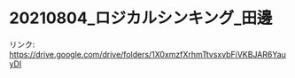 # 20210804_ロジカルシンキング_田邊

リンク: https://drive.google.com/drive/folders/1X0xmzfXrhmTtvsxvbFiVKBJAR6YauyDI